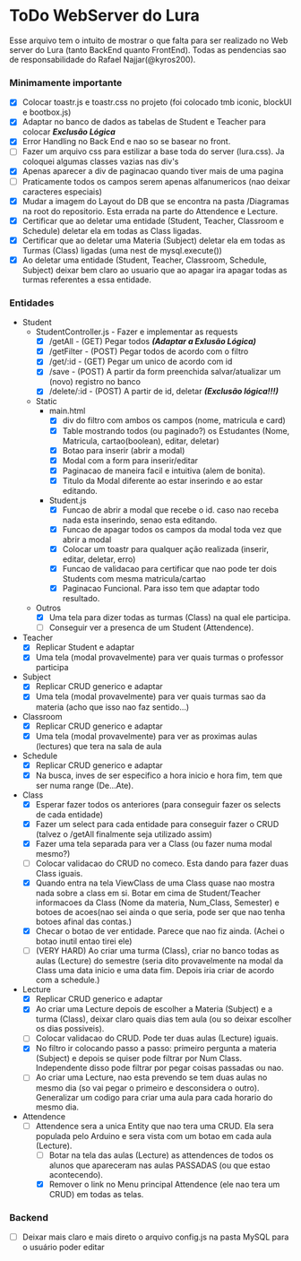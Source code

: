 ﻿# ToDo WebServer do Lura
Esse arquivo tem o intuito de mostrar o que falta para ser realizado no Web server do Lura (tanto BackEnd quanto FrontEnd). Todas as pendencias sao de responsabilidade do Rafael Najjar(@kyros200).

### Minimamente importante
* [X] Colocar toastr.js e toastr.css no projeto (foi colocado tmb iconic, blockUI e bootbox.js)
* [X] Adaptar no banco de dados as tabelas de Student e Teacher para colocar ***Exclusão Lógica***
* [X] Error Handling no Back End e nao so se basear no front.
* [ ] Fazer um arquivo css para estilizar a base toda do server (lura.css). Ja coloquei algumas classes vazias nas div's
* [X] Apenas aparecer a div de paginacao quando tiver mais de uma pagina
* [ ] Praticamente todos os campos serem apenas alfanumericos (nao deixar caracteres especiais)
* [X] Mudar a imagem do Layout do DB que se encontra na pasta /Diagramas na root do repositorio. Esta errada na parte do Attendence e Lecture.
* [X] Certificar que ao deletar uma entidade (Student, Teacher, Classroom e Schedule) deletar ela em todas as Class ligadas.
* [X] Certificar que ao deletar uma Materia (Subject) deletar ela em todas as Turmas (Class) ligadas (uma nest de mysql.execute())
* [X] Ao deletar uma entidade (Student, Teacher, Classroom, Schedule, Subject) deixar bem claro ao usuario que ao apagar ira apagar todas as turmas referentes a essa entidade.

### Entidades
* Student
  * StudentController.js - Fazer e implementar as requests
    * [X] /getAll - (GET) Pegar todos ***(Adaptar a Exlusão Lógica)***
    * [X] /getFilter - (POST) Pegar todos de acordo com o filtro
    * [X] /get/:id - (GET) Pegar um unico de acordo com id
    * [X] /save - (POST) A partir da form preenchida salvar/atualizar um (novo) registro no banco
    * [X] /delete/:id - (POST) A partir de id, deletar ***(Exclusão lógica!!!)***
  * Static
    * main.html
      * [X] div do filtro com ambos os campos (nome, matricula e card)
      * [X] Table mostrando todos (ou paginado?) os Estudantes (Nome, Matricula, cartao(boolean), editar, deletar)
      * [X] Botao para inserir (abrir a modal)
      * [X] Modal com a form para inserir/editar
	  * [X] Paginacao de maneira facil e intuitiva (alem de bonita).
	  * [X] Titulo da Modal diferente ao estar inserindo e ao estar editando.
    * Student.js
      * [X] Funcao de abrir a modal que recebe o id. caso nao receba nada esta inserindo, senao esta editando.
      * [X] Funcao de apagar todos os campos da modal toda vez que abrir a modal
      * [X] Colocar um toastr para qualquer ação realizada (inserir, editar, deletar, erro)
      * [X] Funcao de validacao para certificar que nao pode ter dois Students com mesma matricula/cartao
	  * [X] Paginacao Funcional. Para isso tem que adaptar todo resultado.
  * Outros
    * [X] Uma tela para dizer todas as turmas (Class) na qual ele participa.
	* [	] Conseguir ver a presenca de um Student (Attendence).

* Teacher
  * [X] Replicar Student e adaptar
  * [X] Uma tela (modal provavelmente) para ver quais turmas o professor participa

* Subject
  * [X] Replicar CRUD generico e adaptar
  * [X] Uma tela (modal provavelmente) para ver quais turmas sao da materia (acho que isso nao faz sentido...)

* Classroom
  * [X] Replicar CRUD generico e adaptar
  * [X] Uma tela (modal provavelmente) para ver as proximas aulas (lectures) que tera na sala de aula
  
* Schedule
  * [X] Replicar CRUD generico e adaptar
  * [X] Na busca, inves de ser especifico a hora inicio e hora fim, tem que ser numa range (De...Ate).
  
* Class
  * [X] Esperar fazer todos os anteriores (para conseguir fazer os selects de cada entidade)
  * [X] Fazer um select para cada entidade para conseguir fazer o CRUD (talvez o /getAll finalmente seja utilizado assim)
  * [X] Fazer uma tela separada para ver a Class (ou fazer numa modal mesmo?)
  * [ ] Colocar validacao do CRUD no comeco. Esta dando para fazer duas Class iguais.
  * [X] Quando entra na tela ViewClass de uma Class quase nao mostra nada sobre a class em si. Botar em cima de Student/Teacher informacoes da Class (Nome da materia, Num_Class, Semester) e botoes de acoes(nao sei ainda o que seria, pode ser que nao tenha botoes afinal das contas.)
  * [X] Checar o botao de ver entidade. Parece que nao fiz ainda. (Achei o botao inutil entao tirei ele)
  * [ ] (VERY HARD) Ao criar uma turma (Class), criar no banco todas as aulas (Lecture) do semestre (seria dito provavelmente na modal da Class uma data inicio e uma data fim. Depois iria criar de acordo com a schedule.)
  
* Lecture
  * [X] Replicar CRUD generico e adaptar
  * [X] Ao criar uma Lecture depois de escolher a Materia (Subject) e a turma (Class), deixar claro quais dias tem aula (ou so deixar escolher os dias possiveis).
  * [ ] Colocar validacao do CRUD. Pode ter duas aulas (Lecture) iguais.
  * [X] No filtro ir colocando passo a passo: primeiro pergunta a materia (Subject) e depois se quiser pode filtrar por Num Class. Independente disso pode filtrar por pegar coisas passadas ou nao.
  * [ ] Ao criar uma Lecture, nao esta prevendo se tem duas aulas no mesmo dia (so vai pegar o primeiro e desconsidera o outro). Generalizar um codigo para criar uma aula para cada horario do mesmo dia.
  
* Attendence
  * [ ] Attendence sera a unica Entity que nao tera uma CRUD. Ela sera populada pelo Arduino e sera vista com um botao em cada aula (Lecture).
    * [ ] Botar na tela das aulas (Lecture) as attendences de todos os alunos que apareceram nas aulas PASSADAS (ou que estao acontecendo).
    * [X] Remover o link no Menu principal Attendence (ele nao tera um CRUD) em todas as telas.

### Backend
* [ ] Deixar mais claro e mais direto o arquivo config.js na pasta MySQL para o usuário poder editar

